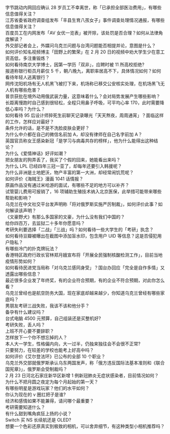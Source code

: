 字节跳动内网回应确认 28 岁员工不幸离世，称「已承担全部医治费用」，有哪些信息值得关注？  
江苏省委省政府调查组发布「丰县生育八孩女子」事件调查处理情况通报，有哪些信息值得关注？  
百度员工在内网发布「AV 女优一览表」被开除，该处罚是否合理？如何从法律角度解读？  
外交部记者会上，外媒问乌克兰问题与台湾问题能否相提并论，意图是什么？  
如何评价知名视频博主「田野上的繁荣」在 2 月 20 日的视频中劝大学生少在意工资高低，多注重锻炼？  
如何看待南京大学博士，因第一学历「双非」，应聘时被 11 所高校拒绝?  
报道称银行柜员月薪仅 5 千，朝八晚九，离职率居高不下，具体情况如何？如何看待年轻人逃离银行？  
网传沈阳机场有无人机黑飞被打下来，机场称已移交公安核实处理，在机场黑飞无人机有哪些危害？  
普京获批在境外动用俄武装力量，这意味着什么？会对局势发展产生哪些影响？  
长距离慢跑时自己感到很轻松，全程只用鼻子呼吸，可平均心率 170，此时需要降低心率吗？为什么？  
如何看待 95 后设计师猝死生前聊天记录曝光「天天熬夜，周周通宵」？面临这样的工作，怎样应对最好？  
条件允许的话，是不是不洗脸皮肤会更好？  
为什么中介都在自己的微信名前加 A，却没有律师在自己名字前加 A？  
英国官员称女王感染新冠「是学习与病毒共存的榜样」，他为什么能得出这种结论？  
为什么《爱情神话》好评如潮？  
把女朋友的狗弄丢了，我买了个假的回来，她能看出来吗？  
为什么 LPL 已经四年三冠一亚了，却每年还要引入韩援呢？  
为什么非洲是土地肥沃，物产丰富的第一大洲，却经常闹饥荒呢？  
如何评价《海贼王》漫画 1041 话情报？  
原画作品没有通过米哈游的面试，有哪些不足的地方可以补齐？  
试管婴儿费用可报销了，16 项辅助生殖技术纳入北京医保，此举措可能带来哪些帮助和影响？  
乌克兰在中文社交平台发声明称「将对俄罗斯实施严厉制裁」，如何评价此事？如何解读该声明？  
《文豪野犬》有那么多国家的文豪，为什么没有我们中国的？  
给你四百万，去监狱二十多年你愿意吗？  
考研失利要选择「二战」「三战」吗？如何看待一些大学生的「考研」执念？  
如何看待豆瓣被曝出在截图中添加盲水印，包含用户 UID 等信息？这是否侵犯用户隐私？  
有哪些冷门的扑克牌玩法？  
香港特区政府行政长官林郑月娥宣布将「开展全民强制核酸检测工作」，目前当地疫情形势如何？  
如何看待民进党当局称「对乌克兰感同身受」？国台办回应「完全是自作多情」又透露出哪些信息？  
最近很多企业发了年终奖，有的企业符合预期，有的企业不符合预期，对此你怎么看？  
乌克兰曾经也是航空防务大国，现在家底却越来越少，你知道乌克兰曾经有哪些家底吗？  
男朋友考研三战失败，我该不该和他分手？  
备孕有什么建议吗？  
台式电脑 4500 元预算，自己组装还是买整机好?  
考研失败，丢人吗？  
上班不开心要不要辞职？  
怎样放下一个你不想忘掉的人？  
本人大一学生，性格偏内向，大一过半，仍独来独往会不会很不正常?  
只要努力，在较差的学校也能考上好高中吗？  
如何评价《艾尔登法环》已公布的全部 10 个职业？  
乌克兰外交部就俄罗斯承认乌东两国发声，称「俄方违反国际法基本准则和《联合国宪章》」，俄罗斯会受制裁吗？  
2 月 23 日河北石家庄新华区新增 1 例新冠肺炎无症状感染者，目前情况如何？  
为什么不把月圆之夜定为每个月起始的第一天？  
有哪些明星是游戏玩家？他们的水平如何？  
你认为现在的 v 圈扛把子是谁?  
经济和感情如果不能兼得，请问哪个最重要？  
考研需要知道什么？  
有什么甜到嘴角疯狂上扬的小说？  
Switch 买 NS 长续航还是 OLED?  
想要一个色彩还原真实到极致的相机，可以舍弃细节，有这种类型小相机推荐吗？  
